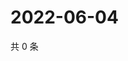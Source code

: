 # 2022-06-04

共 0 条

<!-- BEGIN WEIBO -->
<!-- 最后更新时间 Sat Jun 04 2022 05:12:56 GMT+0800 (China Standard Time) -->

<!-- END WEIBO -->
